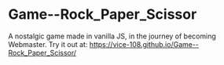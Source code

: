 # Game--Rock_Paper_Scissor
A nostalgic game made in vanilla JS, in the journey of becoming Webmaster.
Try it out at:
https://vice-108.github.io/Game--Rock_Paper_Scissor/